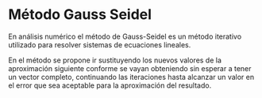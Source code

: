 # Método Gauss Seidel

En análisis numérico el método de Gauss-Seidel es un método iterativo utilizado para resolver sistemas de ecuaciones lineales.

En el método se propone ir sustituyendo los nuevos valores de la aproximación siguiente conforme se vayan obteniendo sin esperar a tener un vector completo, continuando las iteraciones hasta alcanzar un valor en el error que sea aceptable para la aproximación del resultado. 
